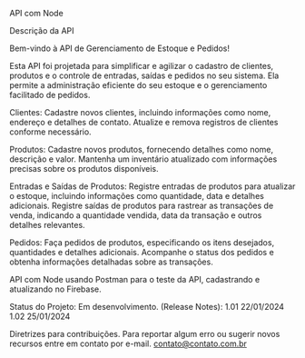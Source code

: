 API com Node

Descrição da API

Bem-vindo à API de Gerenciamento de Estoque e Pedidos!

Esta API foi projetada para simplificar e agilizar o cadastro de clientes,
produtos e o controle de entradas, saídas e pedidos no seu sistema. Ela
permite a administração eficiente do seu estoque e o gerenciamento facilitado de pedidos.

Clientes:
Cadastre novos clientes, incluindo informações como nome, endereço e detalhes de contato.
Atualize e remova registros de clientes conforme necessário.

Produtos:
Cadastre novos produtos, fornecendo detalhes como nome, descrição e valor.
Mantenha um inventário atualizado com informações precisas sobre os produtos disponíveis.

Entradas e Saídas de Produtos:
Registre entradas de produtos para atualizar o estoque, incluindo informações como quantidade, data e detalhes adicionais.
Registre saídas de produtos para rastrear as transações de venda, indicando a quantidade vendida, data da transação e outros detalhes relevantes.

Pedidos:
Faça pedidos de produtos, especificando os itens desejados, quantidades e detalhes adicionais.
Acompanhe o status dos pedidos e obtenha informações detalhadas sobre as transações.


API com Node usando Postman para o teste da API, cadastrando e atualizando no Firebase.


Status do Projeto: Em desenvolvimento.
(Release Notes):
1.01 22/01/2024
1.02 25/01/2024


Diretrizes para contribuições.
 Para reportar algum erro ou sugerir novos recursos entre em contato por e-mail.
 contato@contato.com.br
